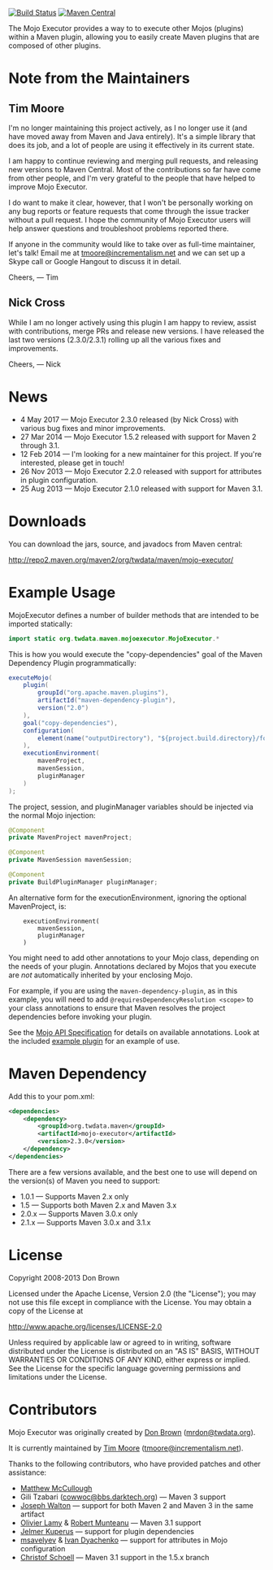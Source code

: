 [![Build Status](https://travis-ci.org/TimMoore/mojo-executor.svg?branch=master)](https://travis-ci.org/TimMoore/mojo-executor)
[![Maven Central](https://img.shields.io/maven-central/v/org.twdata.maven/mojo-executor-maven-plugin)](https://search.maven.org/artifact/org.twdata.maven/mojo-executor-maven-plugin)

The Mojo Executor provides a way to to execute other Mojos (plugins) within a Maven plugin, allowing you to easily create Maven plugins that are composed of other plugins.

Note from the Maintainers
=========================


Tim Moore
---------

I'm no longer maintaining this project actively, as I no longer use it (and have moved away from Maven and Java entirely). It's a simple library that does its job, and a lot of people are using it effectively in its current state.

I am happy to continue reviewing and merging pull requests, and releasing new versions to Maven Central. Most of the contributions so far have come from other people, and I'm very grateful to the people that have helped to improve Mojo Executor.

I do want to make it clear, however, that I won't be personally working on any bug reports or feature requests that come through the issue tracker without a pull request. I hope the community of Mojo Executor users will help answer questions and troubleshoot problems reported there.

If anyone in the community would like to take over as full-time maintainer, let's talk! Email me at tmoore@incrementalism.net and we can set up a Skype call or Google Hangout to discuss it in detail.

Cheers,
&mdash; Tim


Nick Cross
----------

While I am no longer actively using this plugin I am happy to review, assist with contributions, merge PRs and release new versions. I have released the last two versions (2.3.0/2.3.1) rolling up all the various fixes and improvements.

Cheers,
&mdash; Nick



News
====

-  4 May 2017 &mdash; Mojo Executor 2.3.0 released (by Nick Cross) with various bug fixes and minor improvements.
- 27 Mar 2014 &mdash; Mojo Executor 1.5.2 released with support for Maven 2 through 3.1.
- 12 Feb 2014 &mdash; I'm looking for a new maintainer for this project. If you're interested, please get in touch!
- 26 Nov 2013 &mdash; Mojo Executor 2.2.0 released with support for attributes in plugin configuration.
- 25 Aug 2013 &mdash; Mojo Executor 2.1.0 released with support for Maven 3.1.

Downloads
=========

You can download the jars, source, and javadocs from Maven central:

http://repo2.maven.org/maven2/org/twdata/maven/mojo-executor/

Example Usage
=============

MojoExecutor defines a number of builder methods that are intended to be imported statically:

``` java
import static org.twdata.maven.mojoexecutor.MojoExecutor.*
```

This is how you would execute the "copy-dependencies" goal of the Maven Dependency Plugin programmatically:

``` java
executeMojo(
    plugin(
        groupId("org.apache.maven.plugins"),
        artifactId("maven-dependency-plugin"),
        version("2.0")
    ),
    goal("copy-dependencies"),
    configuration(
        element(name("outputDirectory"), "${project.build.directory}/foo")
    ),
    executionEnvironment(
        mavenProject,
        mavenSession,
        pluginManager
    )
);
```

The project, session, and pluginManager variables should be injected via the normal Mojo injection:

``` java
@Component
private MavenProject mavenProject;

@Component
private MavenSession mavenSession;

@Component
private BuildPluginManager pluginManager;
```

An alternative form for the executionEnvironment, ignoring the optional MavenProject, is:
```
    executionEnvironment(
        mavenSession,
        pluginManager
    )
```
You might need to add other annotations to your Mojo class, depending on the needs of your plugin. Annotations declared by Mojos that you execute are _not_ automatically inherited by your enclosing Mojo.

For example, if you are using the `maven-dependency-plugin`, as in this example, you will need to add `@requiresDependencyResolution <scope>` to your class annotations to ensure that Maven resolves the project dependencies before invoking your plugin.

See the [Mojo API Specification][mojo-api] for details on available annotations. Look at the included [example plugin](mojo-executor-maven-plugin/) for an example of use.

Maven Dependency
================

Add this to your pom.xml:

``` xml
<dependencies>
    <dependency>
        <groupId>org.twdata.maven</groupId>
        <artifactId>mojo-executor</artifactId>
        <version>2.3.0</version>
    </dependency>
</dependencies>
```

There are a few versions available, and the best one to use will depend on the version(s) of Maven you need to support:

  - 1.0.1 &mdash; Supports Maven 2.x only
  - 1.5   &mdash; Supports both Maven 2.x and Maven 3.x
  - 2.0.x &mdash; Supports Maven 3.0.x only
  - 2.1.x &mdash; Supports Maven 3.0.x and 3.1.x

License
=======

Copyright 2008-2013 Don Brown

Licensed under the Apache License, Version 2.0 (the "License"); you may not use this file except in compliance with the License. You may obtain a copy of the License at

   http://www.apache.org/licenses/LICENSE-2.0

Unless required by applicable law or agreed to in writing, software distributed under the License is distributed on an "AS IS" BASIS, WITHOUT WARRANTIES OR CONDITIONS OF ANY KIND, either express or implied. See the License for the specific language governing permissions and limitations under the License.

Contributors
============

Mojo Executor was originally created by [Don Brown][mrdon] (mrdon@twdata.org).

It is currently maintained by [Tim Moore][TimMoore] (tmoore@incrementalism.net).

Thanks to the following contributors, who have provided patches and other assistance:

-   [Matthew McCullough][matthewmccullough]
-   Gili Tzabari (cowwoc@bbs.darktech.org) &mdash; Maven 3 support
-   [Joseph Walton][josephw] &mdash; support for both Maven 2 and Maven 3 in the same artifact
-   [Olivier Lamy][olamy] &amp; [Robert Munteanu][rombert] &mdash; Maven 3.1 support
-   [Jelmer Kuperus][jelmerk] &mdash; support for plugin dependencies
-   [msavelyev][msavelyev] &amp; [Ivan Dyachenko][ivan-dyachenko] &mdash; support for attributes in Mojo configuration
-   [Christof Schoell][cschoell] &mdash; Maven 3.1 support in the 1.5.x branch

[mrdon]: https://github.com/mrdon
[TimMoore]: https://github.com/TimMoore/
[matthewmccullough]: https://github.com/matthewmccullough
[josephw]: https://github.com/josephw
[olamy]: https://github.com/olamy
[rombert]: https://github.com/rombert
[jelmerk]: https://github.com/jelmerk
[msavelyev]: https://github.com/msavelyev
[ivan-dyachenko]: https://github.com/ivan-dyachenko
[cschoell]: https://github.com/cschoell

[mojo-api]: http://maven.apache.org/developers/mojo-api-specification.html
